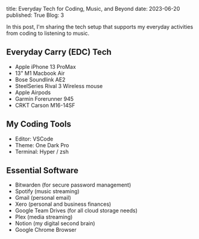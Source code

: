title: Everyday Tech for Coding, Music, and Beyond
date: 2023-06-20
published: True
Blog: 3

In this post, I'm sharing the tech setup that supports my everyday activities from coding to listening to music.

## Everyday Carry (EDC) Tech

- Apple iPhone 13 ProMax
- 13" M1 Macbook Air
- Bose Soundlink AE2
- SteelSeries Rival 3 Wireless mouse
- Apple Airpods
- Garmin Forerunner 945
- CRKT Carson M16-14SF

## My Coding Tools

- Editor: VSCode
- Theme: One Dark Pro
- Terminal: Hyper / zsh

## Essential Software

- Bitwarden (for secure password management)
- Spotify (music streaming)
- Gmail (personal email)
- Xero (personal and business finances)
- Google Team Drives (for all cloud storage needs)
- Plex (media streaming)
- Notion (my digital second brain)
- Google Chrome Browser

